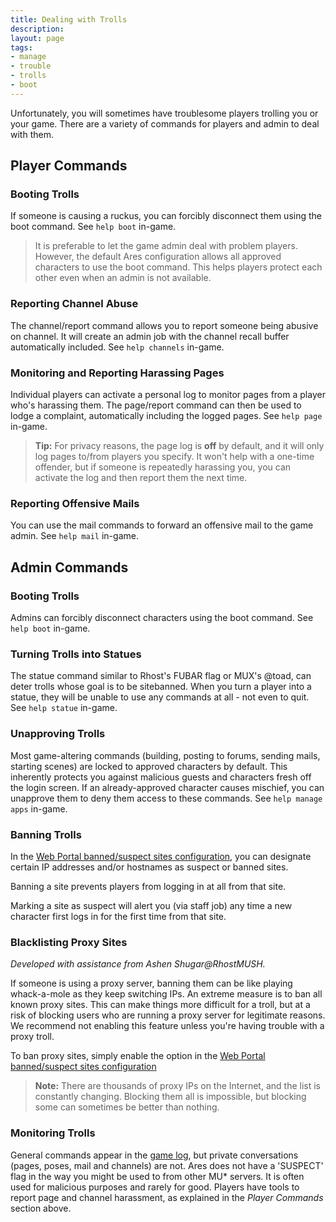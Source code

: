 ```yaml
---
title: Dealing with Trolls
description:
layout: page
tags: 
- manage
- trouble
- trolls
- boot
---
```



Unfortunately, you will sometimes have troublesome players trolling you or your game.  There are a variety of commands for players and admin to deal with them.

## Player Commands

### Booting Trolls

If someone is causing a ruckus, you can forcibly disconnect them using the boot command.  See `help boot` in-game.

> It is preferable to let the game admin deal with problem players.  However, the default Ares configuration allows all approved characters to use the boot command.  This helps players protect each other even when an admin is not available. 

### Reporting Channel Abuse

The channel/report command allows you to report someone being abusive on channel.  It will create an admin job with the channel recall buffer automatically included.  See `help channels` in-game.

### Monitoring and Reporting Harassing Pages

Individual players can activate a personal log to monitor pages from a player who's harassing them.  The page/report command can then be used to lodge a complaint, automatically including the logged pages.  See `help page` in-game.

> <i class="fa fa-info-circle"></i> **Tip:** For privacy reasons, the page log is **off** by default, and it will only log pages to/from players you specify.  It won't help with a one-time offender, but if someone is repeatedly harassing you, you can activate the log and then report them the next time.

### Reporting Offensive Mails

You can use the mail commands to forward an offensive mail to the game admin.  See `help mail` in-game.

## Admin Commands

### Booting Trolls

Admins can forcibly disconnect characters using the boot command.  See `help boot` in-game.

### Turning Trolls into Statues

The statue command similar to Rhost's FUBAR flag or MUX's @toad, can deter trolls whose goal is to be sitebanned.   When you turn a player into a statue, they will be unable to use any commands at all - not even to quit.  See `help statue` in-game.

### Unapproving Trolls

Most game-altering commands (building, posting to forums, sending mails, starting scenes) are locked to approved characters by default.  This inherently protects you against malicious guests and characters fresh off the login screen.  If an already-approved character causes mischief, you can unapprove them to deny them access to these commands.  See `help manage apps` in-game.

### Banning Trolls

In the [Web Portal banned/suspect sites configuration](/tutorials/config/ban), you can designate certain IP addresses and/or hostnames as suspect or banned sites.  

Banning a site prevents players from logging in at all from that site.

Marking a site as suspect will alert you (via staff job) any time a new character first logs in for the first time from that site.

### Blacklisting Proxy Sites

_Developed with assistance from Ashen Shugar@RhostMUSH._

If someone is using a proxy server, banning them can be like playing whack-a-mole as they keep switching IPs.  An extreme measure is to ban all known proxy sites.  This can make things more difficult for a troll, but at a risk of blocking users who are running a proxy server for legitimate reasons.  We recommend not enabling this feature unless you're having trouble with a proxy troll.

To ban proxy sites, simply enable the option in the [Web Portal banned/suspect sites configuration](/tutorials/config/ban)

> <i class="fa fa-exclamation-triangle"></i> **Note:**  There are thousands of proxy IPs on the Internet, and the list is constantly changing.  Blocking them all is impossible, but blocking some can sometimes be better than nothing.

### Monitoring Trolls

General commands appear in the [game log](/tutorials/code/logs), but private conversations (pages, poses, mail and channels) are not.  Ares does not have a 'SUSPECT' flag in the way you might be used to from other MU* servers.  It is often used for malicious purposes and rarely for good.  Players have tools to report page and channel harassment, as explained in the *Player Commands* section above.